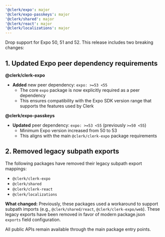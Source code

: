 ```yaml
---
'@clerk/expo': major
'@clerk/expo-passkeys': major
'@clerk/shared': major
'@clerk/react': major
'@clerk/localizations': major
---
```


Drop support for Expo 50, 51 and 52. This release includes two breaking changes:

## 1. Updated Expo peer dependency requirements

**@clerk/clerk-expo**
- **Added** new peer dependency: `expo: >=53 <55`
  - The core `expo` package is now explicitly required as a peer dependency
  - This ensures compatibility with the Expo SDK version range that supports the features used by Clerk

**@clerk/expo-passkeys**
- **Updated** peer dependency: `expo: >=53 <55` (previously `>=50 <55`)
  - Minimum Expo version increased from 50 to 53
  - This aligns with the main `@clerk/clerk-expo` package requirements

## 2. Removed legacy subpath exports

The following packages have removed their legacy subpath export mappings:
- `@clerk/clerk-expo`
- `@clerk/shared`
- `@clerk/clerk-react`
- `@clerk/localizations`

**What changed:**
Previously, these packages used a workaround to support subpath imports (e.g., `@clerk/shared/react`, `@clerk/clerk-expo/web`). These legacy exports have been removed in favor of modern package.json `exports` field configuration.

All public APIs remain available through the main package entry points.



